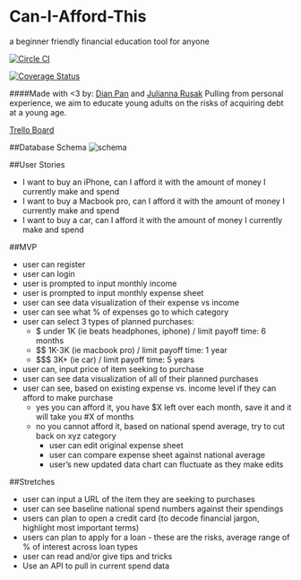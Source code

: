 # Can-I-Afford-This
a beginner friendly financial education tool for anyone

[![Circle CI](https://circleci.com/gh/nyc-cicadas-2015/Can-I-Afford-This.svg?style=svg)](https://circleci.com/gh/nyc-cicadas-2015/Can-I-Afford-This)

[![Coverage Status](https://coveralls.io/repos/nyc-cicadas-2015/Can-I-Afford-This/badge.svg?branch=master&service=github)](https://coveralls.io/github/nyc-cicadas-2015/Can-I-Afford-This?branch=master)

####Made with <3 by: [Dian Pan](https://github.com/dianpan) and [Julianna Rusak](https://github.com/julrusak)
Pulling from personal experience, we aim to educate young adults on the risks of acquiring debt at a young age.

[Trello Board](https://trello.com/b/PP3LXD4i)

##Database Schema
![schema]()


##User Stories
- I want to buy an iPhone, can I afford it with the amount of money I currently make and spend
- I want to buy a Macbook pro, can I afford it with the amount of money I currently make and spend
- I want to buy a car, can I afford it with the amount of money I currently make and spend

##MVP
- user can register
- user can login
- user is prompted to input monthly income
- user is prompted to input monthly expense sheet
- user can see data visualization of their expense vs income
- user can see what % of expenses go to which category
- user can select 3 types of planned purchases:
  - $ under 1K (ie beats headphones, iphone) /  limit payoff time: 6 months
  - $$ 1K-3K (ie macbook pro) / limit payoff time: 1 year
  - $$$ 3K+ (ie car) / limit payoff time: 5 years
- user can, input price of item seeking to purchase
- user can see data visualization of all of their planned purchases
- user can see, based on existing expense vs. income level if they can afford to make purchase
  - yes you can afford it, you have $X left over each month, save it and it will take you #X of months
  - no you cannot afford it, based on national spend average, try to cut back on xyz category
    - user can edit original expense sheet
    - user can compare expense sheet against national average
    - user’s new updated data chart can fluctuate as they make edits

##Stretches
- user can input a URL of the item they are seeking to purchases
- user can see baseline national spend numbers against their spendings
- users can plan to open a credit card (to decode financial jargon, highlight most important terms)
- users can plan to apply for a loan - these are the risks, average range of % of interest across loan types
- user can read and/or give tips and tricks
- Use an API to pull in current spend data
